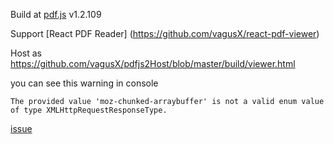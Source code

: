 Build at [pdf.js](https://github.com/mozilla/pdf.js) v1.2.109

Support [React PDF Reader] (https://github.com/vagusX/react-pdf-viewer)

Host as https://github.com/vagusX/pdfjs2Host/blob/master/build/viewer.html

you can see this warning in console

```
The provided value 'moz-chunked-arraybuffer' is not a valid enum value of type XMLHttpRequestResponseType.
```

[issue](https://github.com/mozilla/pdf.js/pull/5531)
